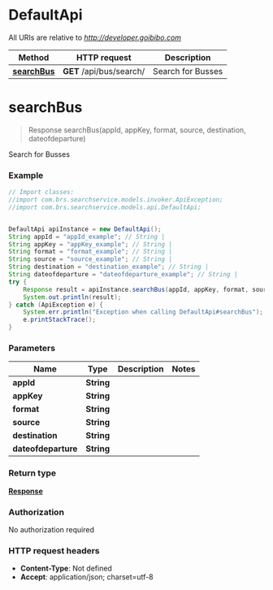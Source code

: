 # DefaultApi

All URIs are relative to *http://developer.goibibo.com*

Method | HTTP request | Description
------------- | ------------- | -------------
[**searchBus**](DefaultApi.md#searchBus) | **GET** /api/bus/search/ | Search for Busses


<a name="searchBus"></a>
# **searchBus**
> Response searchBus(appId, appKey, format, source, destination, dateofdeparture)

Search for Busses

### Example
```java
// Import classes:
//import com.brs.searchservice.models.invoker.ApiException;
//import com.brs.searchservice.models.api.DefaultApi;


DefaultApi apiInstance = new DefaultApi();
String appId = "appId_example"; // String | 
String appKey = "appKey_example"; // String | 
String format = "format_example"; // String | 
String source = "source_example"; // String | 
String destination = "destination_example"; // String | 
String dateofdeparture = "dateofdeparture_example"; // String | 
try {
    Response result = apiInstance.searchBus(appId, appKey, format, source, destination, dateofdeparture);
    System.out.println(result);
} catch (ApiException e) {
    System.err.println("Exception when calling DefaultApi#searchBus");
    e.printStackTrace();
}
```

### Parameters

Name | Type | Description  | Notes
------------- | ------------- | ------------- | -------------
 **appId** | **String**|  |
 **appKey** | **String**|  |
 **format** | **String**|  |
 **source** | **String**|  |
 **destination** | **String**|  |
 **dateofdeparture** | **String**|  |

### Return type

[**Response**](Response.md)

### Authorization

No authorization required

### HTTP request headers

 - **Content-Type**: Not defined
 - **Accept**: application/json; charset=utf-8

